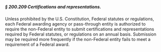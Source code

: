 ##### § 200.209 Certifications and representations. #####

Unless prohibited by the U.S. Constitution, Federal statutes or regulations, each Federal awarding agency or pass-through entity is authorized to require the non-Federal entity to submit certifications and representations required by Federal statutes, or regulations on an annual basis. Submission may be required more frequently if the non-Federal entity fails to meet a requirement of a Federal award.